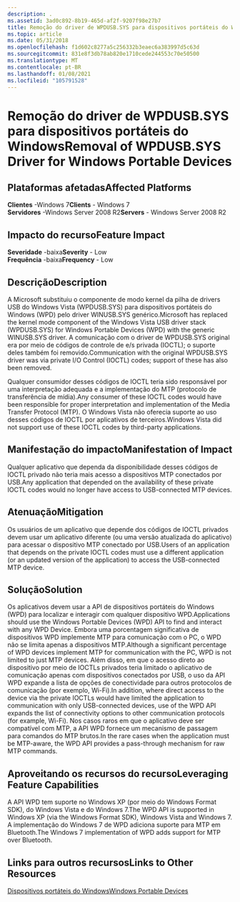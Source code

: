 ```yaml
---
description: .
ms.assetid: 3ad0c892-8b19-465d-af2f-9207f98e27b7
title: Remoção do driver de WPDUSB.SYS para dispositivos portáteis do Windows
ms.topic: article
ms.date: 05/31/2018
ms.openlocfilehash: f1d602c8277a5c256332b3eaec6a383997d5c63d
ms.sourcegitcommit: 831e8f3db78ab820e1710cede244553c70e50500
ms.translationtype: MT
ms.contentlocale: pt-BR
ms.lasthandoff: 01/08/2021
ms.locfileid: "105791528"
---
```

# <a name="removal-of-wpdusbsys-driver-for-windows-portable-devices"></a><span data-ttu-id="c98aa-103">Remoção do driver de WPDUSB.SYS para dispositivos portáteis do Windows</span><span class="sxs-lookup"><span data-stu-id="c98aa-103">Removal of WPDUSB.SYS Driver for Windows Portable Devices</span></span>

## <a name="affected-platforms"></a><span data-ttu-id="c98aa-104">Plataformas afetadas</span><span class="sxs-lookup"><span data-stu-id="c98aa-104">Affected Platforms</span></span>

<span data-ttu-id="c98aa-105">**Clientes** -Windows 7</span><span class="sxs-lookup"><span data-stu-id="c98aa-105">**Clients** - Windows 7</span></span>  
<span data-ttu-id="c98aa-106">**Servidores** -Windows Server 2008 R2</span><span class="sxs-lookup"><span data-stu-id="c98aa-106">**Servers** - Windows Server 2008 R2</span></span>  









## <a name="feature-impact"></a><span data-ttu-id="c98aa-107">Impacto do recurso</span><span class="sxs-lookup"><span data-stu-id="c98aa-107">Feature Impact</span></span>

 <span data-ttu-id="c98aa-108">**Severidade** -baixa</span><span class="sxs-lookup"><span data-stu-id="c98aa-108">**Severity** - Low</span></span>  
<span data-ttu-id="c98aa-109">**Frequência** -baixa</span><span class="sxs-lookup"><span data-stu-id="c98aa-109">**Frequency** - Low</span></span>  





## <a name="description"></a><span data-ttu-id="c98aa-110">Descrição</span><span class="sxs-lookup"><span data-stu-id="c98aa-110">Description</span></span>

<span data-ttu-id="c98aa-111">A Microsoft substituiu o componente de modo kernel da pilha de drivers USB do Windows Vista (WPDUSB.SYS) para dispositivos portáteis do Windows (WPD) pelo driver WINUSB.SYS genérico.</span><span class="sxs-lookup"><span data-stu-id="c98aa-111">Microsoft has replaced the kernel mode component of the Windows Vista USB driver stack (WPDUSB.SYS) for Windows Portable Devices (WPD) with the generic WINUSB.SYS driver.</span></span> <span data-ttu-id="c98aa-112">A comunicação com o driver de WPDUSB.SYS original era por meio de códigos de controle de e/s privada (IOCTL); o suporte deles também foi removido.</span><span class="sxs-lookup"><span data-stu-id="c98aa-112">Communication with the original WPDUSB.SYS driver was via private I/O Control (IOCTL) codes; support of these has also been removed.</span></span>

<span data-ttu-id="c98aa-113">Qualquer consumidor desses códigos de IOCTL teria sido responsável por uma interpretação adequada e a implementação do MTP (protocolo de transferência de mídia).</span><span class="sxs-lookup"><span data-stu-id="c98aa-113">Any consumer of these IOCTL codes would have been responsible for proper interpretation and implementation of the Media Transfer Protocol (MTP).</span></span> <span data-ttu-id="c98aa-114">O Windows Vista não oferecia suporte ao uso desses códigos de IOCTL por aplicativos de terceiros.</span><span class="sxs-lookup"><span data-stu-id="c98aa-114">Windows Vista did not support use of these IOCTL codes by third-party applications.</span></span>

## <a name="manifestation-of-impact"></a><span data-ttu-id="c98aa-115">Manifestação do impacto</span><span class="sxs-lookup"><span data-stu-id="c98aa-115">Manifestation of Impact</span></span>

<span data-ttu-id="c98aa-116">Qualquer aplicativo que dependa da disponibilidade desses códigos de IOCTL privado não teria mais acesso a dispositivos MTP conectados por USB.</span><span class="sxs-lookup"><span data-stu-id="c98aa-116">Any application that depended on the availability of these private IOCTL codes would no longer have access to USB-connected MTP devices.</span></span>

## <a name="mitigation"></a><span data-ttu-id="c98aa-117">Atenuação</span><span class="sxs-lookup"><span data-stu-id="c98aa-117">Mitigation</span></span>

<span data-ttu-id="c98aa-118">Os usuários de um aplicativo que depende dos códigos de IOCTL privados devem usar um aplicativo diferente (ou uma versão atualizada do aplicativo) para acessar o dispositivo MTP conectado por USB.</span><span class="sxs-lookup"><span data-stu-id="c98aa-118">Users of an application that depends on the private IOCTL codes must use a different application (or an updated version of the application) to access the USB-connected MTP device.</span></span>

## <a name="solution"></a><span data-ttu-id="c98aa-119">Solução</span><span class="sxs-lookup"><span data-stu-id="c98aa-119">Solution</span></span>

<span data-ttu-id="c98aa-120">Os aplicativos devem usar a API de dispositivos portáteis do Windows (WPD) para localizar e interagir com qualquer dispositivo WPD.</span><span class="sxs-lookup"><span data-stu-id="c98aa-120">Applications should use the Windows Portable Devices (WPD) API to find and interact with any WPD Device.</span></span> <span data-ttu-id="c98aa-121">Embora uma porcentagem significativa de dispositivos WPD implemente MTP para comunicação com o PC, o WPD não se limita apenas a dispositivos MTP.</span><span class="sxs-lookup"><span data-stu-id="c98aa-121">Although a significant percentage of WPD devices implement MTP for communication with the PC, WPD is not limited to just MTP devices.</span></span> <span data-ttu-id="c98aa-122">Além disso, em que o acesso direto ao dispositivo por meio de IOCTLs privados teria limitado o aplicativo de comunicação apenas com dispositivos conectados por USB, o uso da API WPD expande a lista de opções de conectividade para outros protocolos de comunicação (por exemplo, Wi-Fi).</span><span class="sxs-lookup"><span data-stu-id="c98aa-122">In addition, where direct access to the device via the private IOCTLs would have limited the application to communication with only USB-connected devices, use of the WPD API expands the list of connectivity options to other communication protocols (for example, Wi-Fi).</span></span> <span data-ttu-id="c98aa-123">Nos casos raros em que o aplicativo deve ser compatível com MTP, a API WPD fornece um mecanismo de passagem para comandos do MTP brutos.</span><span class="sxs-lookup"><span data-stu-id="c98aa-123">In the rare cases when the application must be MTP-aware, the WPD API provides a pass-through mechanism for raw MTP commands.</span></span>

## <a name="leveraging-feature-capabilities"></a><span data-ttu-id="c98aa-124">Aproveitando os recursos do recurso</span><span class="sxs-lookup"><span data-stu-id="c98aa-124">Leveraging Feature Capabilities</span></span>

<span data-ttu-id="c98aa-125">A API WPD tem suporte no Windows XP (por meio do Windows Format SDK), do Windows Vista e do Windows 7.</span><span class="sxs-lookup"><span data-stu-id="c98aa-125">The WPD API is supported in Windows XP (via the Windows Format SDK), Windows Vista and Windows 7.</span></span> <span data-ttu-id="c98aa-126">A implementação do Windows 7 de WPD adiciona suporte para MTP em Bluetooth.</span><span class="sxs-lookup"><span data-stu-id="c98aa-126">The Windows 7 implementation of WPD adds support for MTP over Bluetooth.</span></span>

## <a name="links-to-other-resources"></a><span data-ttu-id="c98aa-127">Links para outros recursos</span><span class="sxs-lookup"><span data-stu-id="c98aa-127">Links to Other Resources</span></span>

[<span data-ttu-id="c98aa-128">Dispositivos portáteis do Windows</span><span class="sxs-lookup"><span data-stu-id="c98aa-128">Windows Portable Devices</span></span>](../windows-portable-devices.md)

 

 
